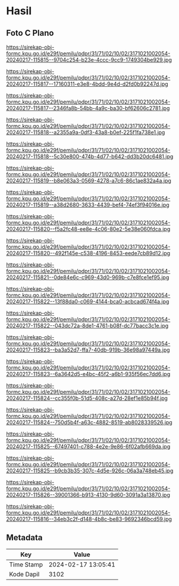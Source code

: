 # Hasil

## Foto C Plano

https://sirekap-obj-formc.kpu.go.id/e29f/pemilu/pdpr/31/71/02/10/02/3171021002054-20240217-115815--9704c254-b23e-4ccc-9cc9-1749304be929.jpg

https://sirekap-obj-formc.kpu.go.id/e29f/pemilu/pdpr/31/71/02/10/02/3171021002054-20240217-115817--17160311-e3e8-4bdd-9e4d-d2fd0b92247d.jpg

https://sirekap-obj-formc.kpu.go.id/e29f/pemilu/pdpr/31/71/02/10/02/3171021002054-20240217-115817--2346fa8b-54bb-4a9c-ba30-bf62606c2781.jpg

https://sirekap-obj-formc.kpu.go.id/e29f/pemilu/pdpr/31/71/02/10/02/3171021002054-20240217-115818--a2355a9a-0df3-43a8-b0ef-225f1fa738e1.jpg

https://sirekap-obj-formc.kpu.go.id/e29f/pemilu/pdpr/31/71/02/10/02/3171021002054-20240217-115818--5c30e800-474b-4d77-b642-dd3b20dc6481.jpg

https://sirekap-obj-formc.kpu.go.id/e29f/pemilu/pdpr/31/71/02/10/02/3171021002054-20240217-115819--b8e063a3-0569-4278-a7c6-86c1ae832a4a.jpg

https://sirekap-obj-formc.kpu.go.id/e29f/pemilu/pdpr/31/71/02/10/02/3171021002054-20240217-115819--a38d2680-3633-4439-bef4-74ef3f94016e.jpg

https://sirekap-obj-formc.kpu.go.id/e29f/pemilu/pdpr/31/71/02/10/02/3171021002054-20240217-115820--f5a2fc48-ee8e-4c06-80e2-5e38e060fdca.jpg

https://sirekap-obj-formc.kpu.go.id/e29f/pemilu/pdpr/31/71/02/10/02/3171021002054-20240217-115820--492f145e-c538-4196-8453-eede7cb89d12.jpg

https://sirekap-obj-formc.kpu.go.id/e29f/pemilu/pdpr/31/71/02/10/02/3171021002054-20240217-115821--0de84e6c-c969-43d0-969b-c7e8fce1ef95.jpg

https://sirekap-obj-formc.kpu.go.id/e29f/pemilu/pdpr/31/71/02/10/02/3171021002054-20240217-115822--13f88da0-c069-4144-bca0-acbcad674f4a.jpg

https://sirekap-obj-formc.kpu.go.id/e29f/pemilu/pdpr/31/71/02/10/02/3171021002054-20240217-115822--043dc72a-8de1-4761-b08f-dc77bacc3c1e.jpg

https://sirekap-obj-formc.kpu.go.id/e29f/pemilu/pdpr/31/71/02/10/02/3171021002054-20240217-115823--ba3a52d7-ffa7-40db-919b-36e98a97449a.jpg

https://sirekap-obj-formc.kpu.go.id/e29f/pemilu/pdpr/31/71/02/10/02/3171021002054-20240217-115823--6a3642d5-e4bc-45f2-a6b1-935f56ec7dd6.jpg

https://sirekap-obj-formc.kpu.go.id/e29f/pemilu/pdpr/31/71/02/10/02/3171021002054-20240217-115824--cc355f0b-51d5-408c-a27d-28ef1e85b94f.jpg

https://sirekap-obj-formc.kpu.go.id/e29f/pemilu/pdpr/31/71/02/10/02/3171021002054-20240217-115824--750d5b4f-a63c-4882-8519-ab8028339526.jpg

https://sirekap-obj-formc.kpu.go.id/e29f/pemilu/pdpr/31/71/02/10/02/3171021002054-20240217-115825--67497401-c788-4e2e-9e86-6f02afb669da.jpg

https://sirekap-obj-formc.kpu.go.id/e29f/pemilu/pdpr/31/71/02/10/02/3171021002054-20240217-115825--b9cb3b35-307c-4d5e-926c-06a3a748eb45.jpg

https://sirekap-obj-formc.kpu.go.id/e29f/pemilu/pdpr/31/71/02/10/02/3171021002054-20240217-115826--39001366-b913-4130-9d60-3091a3a13870.jpg

https://sirekap-obj-formc.kpu.go.id/e29f/pemilu/pdpr/31/71/02/10/02/3171021002054-20240217-115816--34eb3c2f-d148-4b8c-be83-9692346bcd59.jpg


## Metadata

| Key        | Value               |
| ---------- | ------------------- |
| Time Stamp | 2024-02-17 13:05:41 |
| Kode Dapil | 3102                |



